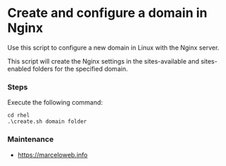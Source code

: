 # Create and configure a domain in Nginx

Use this script to configure a new domain in Linux with the Nginx server.

This script will create the Nginx settings in the sites-available and sites-enabled folders for the specified domain.

### Steps

Execute the following command:

```terminal
cd rhel 
.\create.sh domain folder
```

### Maintenance

* https://marceloweb.info

